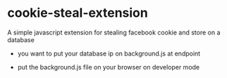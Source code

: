 # cookie-steal-extension
A simple javascript extension for stealing facebook cookie and store on a database

- you want to put your database ip on background.js at endpoint

- put the background.js file on your browser on developer mode
